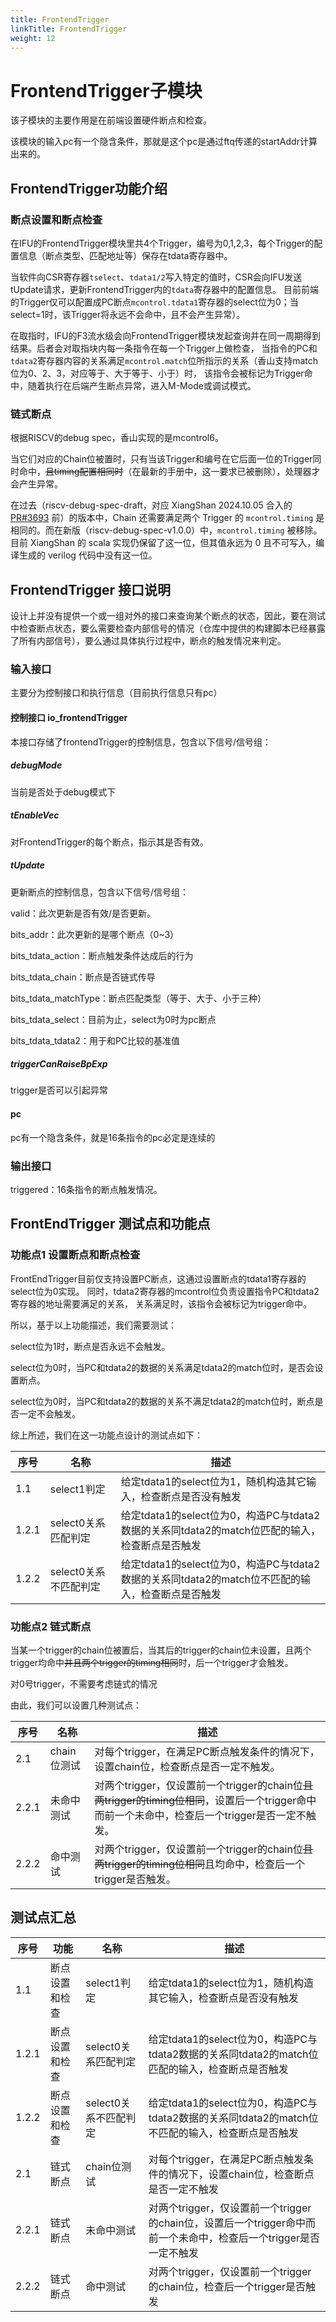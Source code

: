 ```yaml
---
title: FrontendTrigger
linkTitle: FrontendTrigger
weight: 12
---
```


<div class="ifu-ctx">

# FrontendTrigger子模块

该子模块的主要作用是在前端设置硬件断点和检查。

该模块的输入pc有一个隐含条件，那就是这个pc是通过ftq传递的startAddr计算出来的。

## FrontendTrigger功能介绍

### 断点设置和断点检查
在IFU的FrontendTrigger模块里共4个Trigger，编号为0,1,2,3，每个Trigger的配置信息（断点类型、匹配地址等）保存在tdata寄存器中。

当软件向CSR寄存器`tselect`、`tdata1/2`写入特定的值时，CSR会向IFU发送tUpdate请求，更新FrontendTrigger内的`tdata`寄存器中的配置信息。
目前前端的Trigger仅可以配置成PC断点`mcontrol.tdata1`寄存器的select位为0；当select=1时，该Trigger将永远不会命中，且不会产生异常）。

在取指时，IFU的F3流水级会向FrontendTrigger模块发起查询并在同一周期得到结果。后者会对取指块内每一条指令在每一个Trigger上做检查，
当指令的PC和`tdata2`寄存器内容的关系满足`mcontrol.match`位所指示的关系（香山支持match位为0、2、3，对应等于、大于等于、小于）时，
该指令会被标记为Trigger命中，随着执行在后端产生断点异常，进入M-Mode或调试模式。

### 链式断点

根据RISCV的debug spec，香山实现的是mcontrol6。

当它们对应的Chain位被置时，只有当该Trigger和编号在它后面一位的Trigger同时命中，~~且timing配置相同时~~（在最新的手册中，这一要求已被删除），处理器才会产生异常。

在过去（riscv-debug-spec-draft，对应 XiangShan 2024.10.05 合入的 [PR#3693](https://github.com/OpenXiangShan/XiangShan/pull/3693) 前）的版本中，Chain 还需要满足两个 Trigger 的 `mcontrol.timing` 是相同的。而在新版（riscv-debug-spec-v1.0.0）中，`mcontrol.timing` 被移除。目前 XiangShan 的 scala 实现仍保留了这一位，但其值永远为 0 且不可写入，编译生成的 verilog 代码中没有这一位。


## FrontendTrigger 接口说明

设计上并没有提供一个或一组对外的接口来查询某个断点的状态，因此，要在测试中检查断点状态，要么需要检查内部信号的情况（仓库中提供的构建脚本已经暴露了所有内部信号），要么通过具体执行过程中，断点的触发情况来判定。

### 输入接口

主要分为控制接口和执行信息（目前执行信息只有pc）

#### 控制接口 io_frontendTrigger

本接口存储了frontendTrigger的控制信息，包含以下信号/信号组：

##### debugMode

当前是否处于debug模式下

##### tEnableVec

对FrontendTrigger的每个断点，指示其是否有效。

##### tUpdate

更新断点的控制信息，包含以下信号/信号组：

valid：此次更新是否有效/是否更新。

bits\_addr：此次更新的是哪个断点（0~3）

bits\_tdata\_action：断点触发条件达成后的行为

bits\_tdata\_chain：断点是否链式传导

bits\_tdata\_matchType：断点匹配类型（等于、大于、小于三种）

bits\_tdata\_select：目前为止，select为0时为pc断点

bits\_tdata\_tdata2：用于和PC比较的基准值

##### triggerCanRaiseBpExp

trigger是否可以引起异常

#### pc

pc有一个隐含条件，就是16条指令的pc必定是连续的

### 输出接口

triggered：16条指令的断点触发情况。

## FrontEndTrigger 测试点和功能点

### 功能点1 设置断点和断点检查
FrontEndTrigger目前仅支持设置PC断点，这通过设置断点的tdata1寄存器的select位为0实现。
同时，tdata2寄存器的mcontrol位负责设置指令PC和tdata2寄存器的地址需要满足的关系，
关系满足时，该指令会被标记为trigger命中。

所以，基于以上功能描述，我们需要测试：

select位为1时，断点是否永远不会触发。

select位为0时，当PC和tdata2的数据的关系满足tdata2的match位时，是否会设置断点。

select位为0时，当PC和tdata2的数据的关系不满足tdata2的match位时，断点是否一定不会触发。

综上所述，我们在这一功能点设计的测试点如下：

| 序号      | 名称                   | 描述                                                |
|---------|----------------------|------------------------------------------------------------------|
| 1\.1    | select1判定            | 给定tdata1的select位为1，随机构造其它输入，检查断点是否没有触发                           |
| 1\.2\.1 | select0关系匹配判定   | 给定tdata1的select位为0，构造PC与tdata2数据的关系同tdata2的match位匹配的输入，检查断点是否触发  | 
| 1\.2\.2 |  select0关系不匹配判定 | 给定tdata1的select位为0，构造PC与tdata2数据的关系同tdata2的match位不匹配的输入，检查断点是否触发 |

### 功能点2 链式断点

当某一个trigger的chain位被置后，当其后的trigger的chain位未设置，且两个trigger均命中~~并且两个trigger的timing相同~~时，后一个trigger才会触发。

对0号trigger，不需要考虑链式的情况

由此，我们可以设置几种测试点：

| 序号   | 名称   | 描述                                                |
|------|------|---------------------------------------------------|
| 2\.1 |  chain位测试 | 对每个trigger，在满足PC断点触发条件的情况下，设置chain位，检查断点是否一定不触发。  |
| 2\.2\.1 | 未命中测试 | 对两个trigger，仅设置前一个trigger的chain位~~且两trigger的timing位相同~~，设置后一个trigger命中而前一个未命中，检查后一个trigger是否一定不触发。 |
| 2\.2\.2 | 命中测试 | 对两个trigger，仅设置前一个trigger的chain位~~且两trigger的timing位相同~~且均命中，检查后一个trigger是否触发。 |

## **测试点汇总**

| 序号   | 功能          | 名称              | 描述                                                |
|------|-------------|-----------------|------------------------------------------------------------------|
| 1\.1 | 断点设置和检查     | select1判定       | 给定tdata1的select位为1，随机构造其它输入，检查断点是否没有触发                                                        |
| 1\.2\.1 | 断点设置和检查     | select0关系匹配判定  | 给定tdata1的select位为0，构造PC与tdata2数据的关系同tdata2的match位匹配的输入，检查断点是否触发                               | 
| 1\.2\.2 | 断点设置和检查     | select0关系不匹配判定 | 给定tdata1的select位为0，构造PC与tdata2数据的关系同tdata2的match位不匹配的输入，检查断点是否触发                              |
| 2\.1 | 链式断点        | chain位测试        | 对每个trigger，在满足PC断点触发条件的情况下，设置chain位，检查断点是否一定不触发                                               |
| 2\.2\.1 | 链式断点        | 未命中测试           | 对两个trigger，仅设置前一个trigger的chain位，设置后一个trigger命中而前一个未命中，检查后一个trigger是否一定不触发 |
| 2\.2\.2 | 链式断点        | 命中测试            | 对两个trigger，仅设置前一个trigger的chain位，检查后一个trigger是否触发 |

</div>